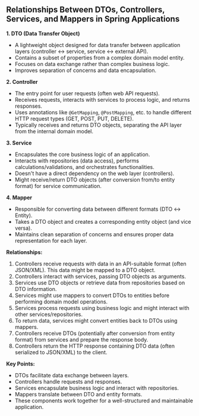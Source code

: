 ## Relationships Between DTOs, Controllers, Services, and Mappers in Spring Applications

**1. DTO (Data Transfer Object)**

* A lightweight object designed for data transfer between application layers (controller ↔ service, service ↔ external API).
* Contains a subset of properties from a complex domain model entity.
* Focuses on data exchange rather than complex business logic.
* Improves separation of concerns and data encapsulation.

**2. Controller**

* The entry point for user requests (often web API requests).
* Receives requests, interacts with services to process logic, and returns responses.
* Uses annotations like `@GetMapping`, `@PostMapping`, etc. to handle different HTTP request types (GET, POST, PUT, DELETE).
* Typically receives and returns DTO objects, separating the API layer from the internal domain model.

**3. Service**

* Encapsulates the core business logic of an application.
* Interacts with repositories (data access), performs calculations/validations, and orchestrates functionalities.
* Doesn't have a direct dependency on the web layer (controllers).
* Might receive/return DTO objects (after conversion from/to entity format) for service communication.

**4. Mapper**

* Responsible for converting data between different formats (DTO ↔ Entity).
* Takes a DTO object and creates a corresponding entity object (and vice versa).
* Maintains clean separation of concerns and ensures proper data representation for each layer.

**Relationships:**

1. Controllers receive requests with data in an API-suitable format (often JSON/XML). This data might be mapped to a DTO object.
2. Controllers interact with services, passing DTO objects as arguments.
3. Services use DTO objects or retrieve data from repositories based on DTO information.
4. Services might use mappers to convert DTOs to entities before performing domain model operations.
5. Services process requests using business logic and might interact with other services/repositories.
6. To return data, services might convert entities back to DTOs using mappers.
7. Controllers receive DTOs (potentially after conversion from entity format) from services and prepare the response body.
8. Controllers return the HTTP response containing DTO data (often serialized to JSON/XML) to the client.

**Key Points:**

* DTOs facilitate data exchange between layers.
* Controllers handle requests and responses.
* Services encapsulate business logic and interact with repositories.
* Mappers translate between DTO and entity formats.
* These components work together for a well-structured and maintainable application.
